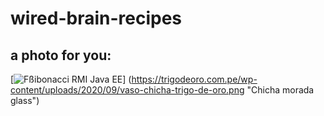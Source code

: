 # wired-brain-recipes
## a photo for you:

[![Fßibonacci RMI Java EE](https://trigodeoro.com.pe/wp-content/uploads/2020/09/vaso-chicha-trigo-de-oro.png)]
(https://trigodeoro.com.pe/wp-content/uploads/2020/09/vaso-chicha-trigo-de-oro.png "Chicha morada glass")

